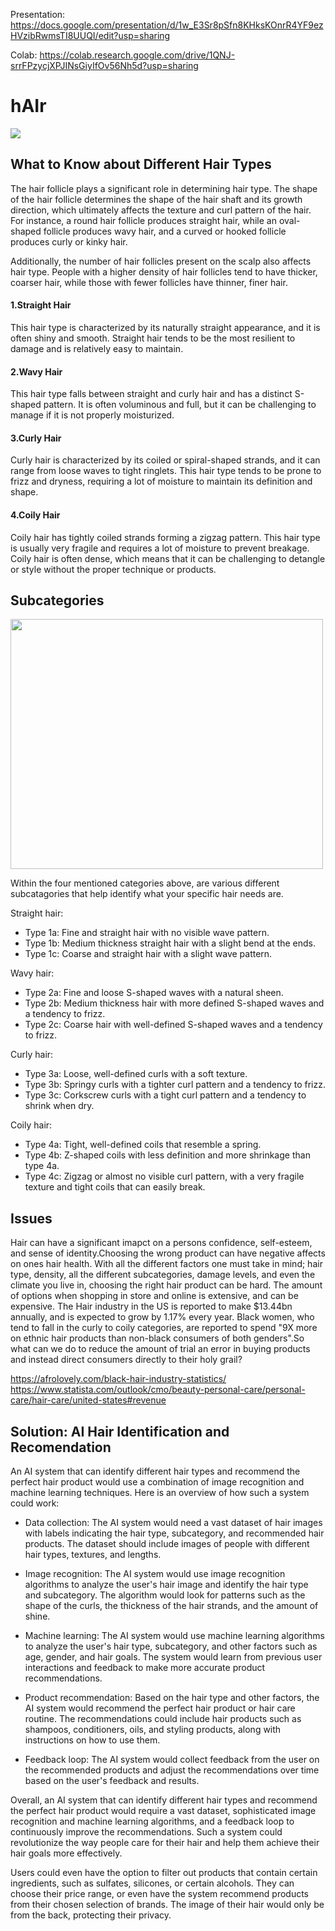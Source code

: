 Presentation: https://docs.google.com/presentation/d/1w_E3Sr8pSfn8KHksKOnrR4YF9ezHVzibRwmsTI8UUQI/edit?usp=sharing

Colab: https://colab.research.google.com/drive/1QNJ-srrFPzycjXPJINsGiyIfOv56Nh5d?usp=sharing

# hAIr
<img src = "https://www.cutegirlshairstyles.com/wp-content/uploads/2020/04/Hairtype_thumbnail.png">

## What to Know about Different Hair Types
The hair follicle plays a significant role in determining hair type. The shape of the hair follicle determines the shape of the hair shaft and its growth direction, which ultimately affects the texture and curl pattern of the hair. For instance, a round hair follicle produces straight hair, while an oval-shaped follicle produces wavy hair, and a curved or hooked follicle produces curly or kinky hair.

Additionally, the number of hair follicles present on the scalp also affects hair type. People with a higher density of hair follicles tend to have thicker, coarser hair, while those with fewer follicles have thinner, finer hair.

#### 1.Straight Hair 
This hair type is characterized by its naturally straight appearance, and it is often shiny and smooth. Straight hair tends to be the most resilient to damage and is relatively easy to maintain.
#### 2.Wavy Hair 
This hair type falls between straight and curly hair and has a distinct S-shaped pattern. It is often voluminous and full, but it can be challenging to manage if it is not properly moisturized.
#### 3.Curly Hair
Curly hair is characterized by its coiled or spiral-shaped strands, and it can range from loose waves to tight ringlets. This hair type tends to be prone to frizz and dryness, requiring a lot of moisture to maintain its definition and shape.
#### 4.Coily Hair
Coily hair has tightly coiled strands forming a zigzag pattern. This hair type is usually very fragile and requires a lot of moisture to prevent breakage. Coily hair is often dense, which means that it can be challenging to detangle or style without the proper technique or products.


## Subcategories

   <img src = "https://i0.wp.com/therighthairstyles.com/wp-content/uploads/2017/07/types-of-hair.jpg?resize=500%2C411&ssl=1"  width="500" height="400"/>
       
 Within the four mentioned categories above, are various different subcatagories that help identify what your specific hair needs are.
 
Straight hair:

  - Type 1a: Fine and straight hair with no visible wave pattern.
  - Type 1b: Medium thickness straight hair with a slight bend at the ends.
  - Type 1c: Coarse and straight hair with a slight wave pattern.
  
Wavy hair:

  - Type 2a: Fine and loose S-shaped waves with a natural sheen.
  - Type 2b: Medium thickness hair with more defined S-shaped waves and a tendency to frizz.
  - Type 2c: Coarse hair with well-defined S-shaped waves and a tendency to frizz.
  
Curly hair:

  - Type 3a: Loose, well-defined curls with a soft texture.
  - Type 3b: Springy curls with a tighter curl pattern and a tendency to frizz.
  - Type 3c: Corkscrew curls with a tight curl pattern and a tendency to shrink when dry.
  
Coily hair:

  - Type 4a: Tight, well-defined coils that resemble a spring.
  - Type 4b: Z-shaped coils with less definition and more shrinkage than type 4a.
  - Type 4c: Zigzag or almost no visible curl pattern, with a very fragile texture and tight coils that can easily break.
  
  ## Issues 
  
 Hair can have a significant imapct on a persons confidence, self-esteem, and sense of identity.Choosing the wrong product can have negative affects on ones hair health. With all the different factors one must take in mind; hair type, density, all the different subcategories, damage levels, and even the climate you live in, choosing the right hair product can be hard. The amount of options when shopping in store and online is extensive, and can be expensive. The Hair industry in the US is reported to make $13.44bn annually, and is expected to grow by 1.17% every year. Black women, who tend to fall in the curly to coily categories, are reported to spend "9X more on ethnic hair products than non-black consumers of both genders".So what can we do to reduce the amount of trial an error in buying products and instead direct consumers directly to their holy grail?  
 
 https://afrolovely.com/black-hair-industry-statistics/  
 https://www.statista.com/outlook/cmo/beauty-personal-care/personal-care/hair-care/united-states#revenue
 
 ## Solution: AI Hair Identification and Recomendation
 
 An AI system that can identify different hair types and recommend the perfect hair product would use a combination of image recognition and machine learning techniques. Here is an overview of how such a system could work:

- Data collection: The AI system would need a vast dataset of hair images with labels indicating the hair type, subcategory, and recommended hair products. 
          The  dataset should include images of people with different hair types, textures, and lengths.

 - Image recognition: The AI system would use image recognition algorithms to analyze the user's hair image and identify the hair type and subcategory. The              algorithm would look for patterns such as the shape of the curls, the thickness of the hair strands, and the amount of shine.

 - Machine learning: The AI system would use machine learning algorithms to analyze the user's hair type, subcategory, and other factors such as age, gender, and         hair goals. The system would learn from previous user interactions and feedback to make more accurate product recommendations.

 - Product recommendation: Based on the hair type and other factors, the AI system would recommend the perfect hair product or hair care routine. The                     recommendations could include hair products such as shampoos, conditioners, oils, and styling products, along with instructions on how to use them.

 - Feedback loop: The AI system would collect feedback from the user on the recommended products and adjust the recommendations over time based on the user's             feedback and results.

Overall, an AI system that can identify different hair types and recommend the perfect hair product would require a vast dataset, sophisticated image recognition and machine learning algorithms, and a feedback loop to continuously improve the recommendations. Such a system could revolutionize the way people care for their hair and help them achieve their hair goals more effectively. 

Users could even have the option to filter out products that contain certain ingredients, such as sulfates, silicones, or certain alcohols. They can choose their price range, or even have the system recommend products from their chosen selection of brands.
The image of their hair would only be from the back, protecting their privacy. 
 
